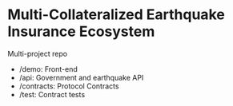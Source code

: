 # Multi-Collateralized Earthquake Insurance Ecosystem
Multi-project repo
 - /demo: Front-end
 - /api: Government and earthquake API
 - /contracts: Protocol Contracts
 - /test: Contract tests